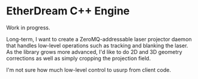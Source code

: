 EtherDream C++ Engine
=====================

Work in progress.

Long-term, I want to create a ZeroMQ-addressable laser projector daemon that 
handles low-level operations such as tracking and blanking the laser. As the
library grows more advanced, I'd like to do 2D and 3D geometry corrections as
well as simply cropping the projection field.

I'm not sure how much low-level control to usurp from client code. 
